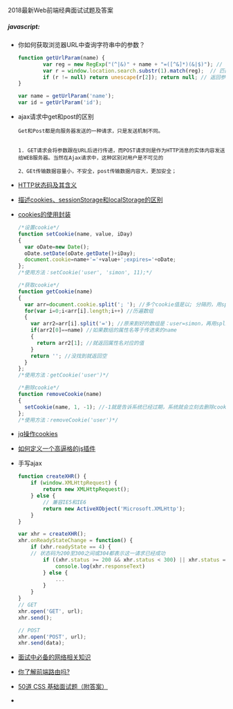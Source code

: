 2018最新Web前端经典面试试题及答案



##### javascript:

* 你如何获取浏览器URL中查询字符串中的参数？

  ```js
  function getUrlParam(name) {  
          var reg = new RegExp("(^|&)" + name + "=([^&]*)(&|$)"); // 构造一个含有目标参数的正则表达式对象  
          var r = window.location.search.substr(1).match(reg);  // 匹配目标参数  
          if (r != null) return unescape(r[2]); return null; // 返回参数值  
  }

  var name = getUrlParam('name');
  var id = getUrlParam('id');
  ```

* ajax请求中get和post的区别

  ```
  Get和Post都是向服务器发送的一种请求，只是发送机制不同。


  1. GET请求会将参数跟在URL后进行传递，而POST请求则是作为HTTP消息的实体内容发送给WEB服务器。当然在Ajax请求中，这种区别对用户是不可见的

  2、GEt传输数据容量小，不安全，post传输数据内容大，更加安全；
  ```

* [HTTP状态码及其含义](http://tool.oschina.net/commons?type=5)

* [描述cookies、sessionStorage和localStorage的区别](https://www.cnblogs.com/zqyanywn/p/7591377.html)

* [cookies的使用封装](https://www.cnblogs.com/endv/p/8089506.html)

  ```js
  /*设置cookie*/
  function setCookie(name, value, iDay)
  {
    var oDate=new Date();
    oDate.setDate(oDate.getDate()+iDay);
    document.cookie=name+'='+value+';expires='+oDate;
  };
  /*使用方法：setCookie('user', 'simon', 11);*/

  /*获取cookie*/
  function getCookie(name)
  {
    var arr=document.cookie.split('; '); //多个cookie值是以; 分隔的，用split把cookie分割开并赋值给数组
    for(var i=0;i<arr[i].length;i++) //历遍数组
    {
      var arr2=arr[i].split('='); //原来割好的数组是：user=simon，再用split('=')分割成：user simon 这样可以通过arr2[0] arr2[1]来分别获取user和simon 
      if(arr2[0]==name) //如果数组的属性名等于传进来的name
      {
        return arr2[1]; //就返回属性名对应的值
      }
      return ''; //没找到就返回空
    }
  };
  /*使用方法：getCookie('user')*/

  /*删除cookie*/
  function removeCookie(name)
  {
    setCookie(name, 1, -1); //-1就是告诉系统已经过期，系统就会立刻去删除cookie
  };
  /*使用方法：removeCookie('user')*/
  ```

* [jq操作cookies](https://www.cnblogs.com/s313139232/p/7839037.html)

* [如何定义一个高逼格的js插件](https://www.jianshu.com/p/e65c246beac1)

* 手写ajax

  ```js
  function createXHR() {
      if (window.XMLHttpRequest) {
          return new XMLHttpRequest();
      } else {
          // 兼容IE5和IE6
          return new ActiveXObject('Microsoft.XMLHttp');
      }
  }

  var xhr = createXHR();
  xhr.onReadyStateChange = function() {
      if (xhr.readyState == 4) {
      // 状态码为200至300之间或304都表示这一请求已经成功
          if ((xhr.status >= 200 && xhr.status < 300) || xhr.status == 304) {
              console.log(xhr.responseText)
          } else {
              ...
          }
      }
  }
  // GET
  xhr.open('GET', url);
  xhr.send();

  // POST
  xhr.open('POST', url);
  xhr.send(data);
  ```

* [面试中必备的网络相关知识](https://juejin.im/post/5add4c99518825672f197847)

* [你了解前端路由吗?](https://juejin.im/post/5ac61da66fb9a028c71eae1b)

* [50道 CSS 基础面试题（附答案）](https://www.itcodemonkey.com/article/2853.html)

* ​